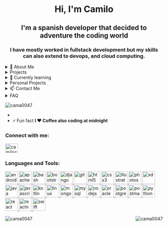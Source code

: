 <h1 align="center">Hi, I'm Camilo </h1>
<h2 align="center">I'm a spanish developer that decided to adventure the coding world </h2>
<h3 align="center">I have mostly worked in fullstack development but my skills can also extend to devops, and cloud computing.  </h3>

<details>

<summary> 🚀 About Me</summary>

### Programming languages that I used

| Rank | Languages |
|-----:|-----------|
|     1| JavaScript|
|   1.1| TypeScript|
|     2| Python    |
|     3| SQL       |

</details>

<details>
  <summary>Projects</summary>

### Current proyect

## Rental Management Solution
The rental management platform has been used by multiple equipment rental companies to manage equipment, leases, customers, orders, payments, and hardware keys that can be used to unlock, start and stop heavy duty equipment in the fields with or without Internet connections. The solution supports a super admin dashboard, an admin dashboard (for equipment owner company), and iOS/Android mobile apps for final users. The mobile app users can use their apps to unlock, start, and stop the equipment in the fields with a valid key from the backend from an ongoing lease of the corresponding equipment. Sophisticated RBAC (role-based-access-control) was designed and included in the system to support different types of roles for different equipment owners. A custom theme is supported for different equipment owner on the dashboard and mobile apps. The backend is based on Node.JS in TypeScript, and the frontend is based on React.JS in TypeScript. Mobile apps are developed using Swift & Kotlin. 
Team size: 5-10
### People on it 
- [@bu3alwa](https://www.github.com/bu3alwa)

### Past proyects
## OntarioOneCall Application for excavators and Admins

The project encompassed the creation of two applications tailored for Excavators and Administrators, aiming to optimize the excavation permit request and notification process through the utilization of Ontario OneCall services. The project was developed using TypeScript and JavaScript. Both applications were designed with a focus on robustness and scalability. The implementation of RESTful APIs facilitated seamless communication between frontend and backend systems, enabling efficient data exchange and interaction. Also, a significant contribution was the development of Application-to-Person (A2P) notifications. Leveraging the Simple Notification Service (SNS), the system was configured to send notifications to relevant individuals, such as excavators or administrators, regarding permit status updates, approvals, or any other pertinent information.
### People on it 
- [@cama0047](https://www.github.com/cama0047)

## Real State CRM
The project entailed the creation of multiple developments centered around the administration and sale of real estate. Developed in Typescript, these initiatives primarily aimed at integrating various services offered by the client into a CRM system. This CRM facilitated management of available lots, tracking prospective clients, generation of reminders or alerts, and creation of reports and statistical analyses.
### People on it 
- [@cama0047](https://www.github.com/cama0047)
- [@garn0080](https://www.github.com/garn0080)

 
</details>
<details>
  <summary>🌱 Currently learning</summary>
  Amazon Web Services - IaC

  | Item              | Description               |
  |------------------:|---------------------------|
  |Amazon Web Services| Infrestructure as Code IaC|
  |                   | Lambdas                   |
  |                   | EC2                       |
  |                   | S3                        |
  | Docker            | Docker                    |

</details>

<details>
  <summary>Personal Projects</summary>

  ## Scrap Art Music App
  Project developed for an artistic company, tasked with transforming recycled objects into musical instruments. The project embraced an architecture centered around serverless functions using Lambdas. Efficient infrastructure management was achieved using AWS cloud services, leveraging resources such as Amazon EC2 for specific Infrastructure as a Service (IaaS) cases and S3 for cloud storage. Additionally, TypeScript was applied to ensure the robustness of development, Tailwind CSS was utilized as a framework for rapid development, and the database was efficiently managed to support data integrity in the project along with Python web scrapping.
  
  ### People on it 
  - [@cama0047](https://www.github.com/cama0047)
  - [@garn0080](https://www.github.com/garn0080)
</details>

<details>
  <summary> 📫 Contact Me</summary>
  
  - 📄 Know about my experiences [https://www.linkedin.com/in/camilocv/](https://www.linkedin.com/in/camilocv/)
  - Feel free to reach me if you need help, **contact.camiloc@gmail.com**
</details>


<details>
  <summary> FAQ</summary>

  #### Where can I contact you?
  
  Feel free to reach me if you need help, **contact.camiloc@gmail.com**
  
  #### Witch is your favorite programming languaje?
  
  Hard to say ... JavaScript or Python

</details>





<p align="left"> <img src="https://komarev.com/ghpvc/?username=cama0047&label=Profile%20views&color=0e75b6&style=flat" alt="cama0047" /> </p>




- 
- ⚡ Fun fact **I ❤️ Coffee also coding at midnight**


<h3 align="left">Connect with me:</h3>
<p align="left">
<a href="https://linkedin.com/in/camilocv" target="blank"><img align="center" src="https://cdn.jsdelivr.net/npm/simple-icons@3.0.1/icons/linkedin.svg" alt="camilocv" height="30" width="40" /></a>
</p>

<h3 align="left">Languages and Tools:</h3>
<p align="left"> <a href="https://developer.android.com" target="_blank"> <img src="https://devicons.github.io/devicon/devicon.git/icons/android/android-original-wordmark.svg" alt="android" width="40" height="40"/> </a> <a href="https://cordova.apache.org/" target="_blank"> <img src="https://www.vectorlogo.zone/logos/apache_cordova/apache_cordova-icon.svg" alt="apachecordova" width="40" height="40"/> </a> <a href="https://www.gnu.org/software/bash/" target="_blank"> <img src="https://www.vectorlogo.zone/logos/gnu_bash/gnu_bash-icon.svg" alt="bash" width="40" height="40"/> </a> <a href="https://getbootstrap.com" target="_blank"> <img src="https://devicons.github.io/devicon/devicon.git/icons/bootstrap/bootstrap-plain.svg" alt="bootstrap" width="40" height="40"/> </a>  <a href="https://www.djangoproject.com/" target="_blank"> <img src="https://devicons.github.io/devicon/devicon.git/icons/django/django-original.svg" alt="django" width="40" height="40"/> </a> <a href="https://git-scm.com/" target="_blank"> <img src="https://www.vectorlogo.zone/logos/git-scm/git-scm-icon.svg" alt="git" width="40" height="40"/> </a> <a href="https://www.w3.org/html/" target="_blank"> <img src="https://devicons.github.io/devicon/devicon.git/icons/html5/html5-original-wordmark.svg" alt="html5" width="40" height="40"/> </a> <a href="https://www.w3schools.com/css/" target="_blank"> <img src="https://devicons.github.io/devicon/devicon.git/icons/css3/css3-original-wordmark.svg" alt="css3" width="40" height="40"/> </a> <a href="https://www.adobe.com/in/products/illustrator.html" target="_blank"> <img src="https://www.vectorlogo.zone/logos/adobe_illustrator/adobe_illustrator-icon.svg" alt="illustrator" width="40" height="40"/> </a> <a href="https://www.photoshop.com/en" target="_blank"> <img src="https://devicons.github.io/devicon/devicon.git/icons/photoshop/photoshop-plain.svg" alt="photoshop" width="40" height="40"/> </a> <a href="https://www.adobe.com/products/xd.html" target="_blank"> <img src="https://cdn.worldvectorlogo.com/logos/adobe-xd.svg" alt="xd" width="40" height="40"/> </a> <a href="https://www.java.com" target="_blank"> <img src="https://devicons.github.io/devicon/devicon.git/icons/java/java-original-wordmark.svg" alt="java" width="40" height="40"/> </a> <a href="https://developer.mozilla.org/en-US/docs/Web/JavaScript" target="_blank"> <img src="https://devicons.github.io/devicon/devicon.git/icons/javascript/javascript-original.svg" alt="javascript" width="40" height="40"/> </a> <a href="https://kotlinlang.org" target="_blank"> <img src="https://www.vectorlogo.zone/logos/kotlinlang/kotlinlang-icon.svg" alt="kotlin" width="40" height="40"/> </a> <a href="https://www.linux.org/" target="_blank"> <img src="https://devicons.github.io/devicon/devicon.git/icons/linux/linux-original.svg" alt="linux" width="40" height="40"/> </a> <a href="https://www.mongodb.com/" target="_blank"> <img src="https://devicons.github.io/devicon/devicon.git/icons/mongodb/mongodb-original-wordmark.svg" alt="mongodb" width="40" height="40"/> </a> <a href="https://www.mysql.com/" target="_blank"> <img src="https://devicons.github.io/devicon/devicon.git/icons/mysql/mysql-original-wordmark.svg" alt="mysql" width="40" height="40"/> </a> <a href="https://nodejs.org" target="_blank"> <img src="https://devicons.github.io/devicon/devicon.git/icons/nodejs/nodejs-original-wordmark.svg" alt="nodejs" width="40" height="40"/> </a> <a href="https://www.oracle.com/" target="_blank"> <img src="https://devicons.github.io/devicon/devicon.git/icons/oracle/oracle-original.svg" alt="oracle" width="40" height="40"/> </a>  <a href="https://www.postgresql.org" target="_blank"> <img src="https://devicons.github.io/devicon/devicon.git/icons/postgresql/postgresql-original-wordmark.svg" alt="postgresql" width="40" height="40"/> </a> <a href="https://postman.com" target="_blank"> <img src="https://www.vectorlogo.zone/logos/getpostman/getpostman-icon.svg" alt="postman" width="40" height="40"/> </a> <a href="https://www.python.org" target="_blank"> <img src="https://devicons.github.io/devicon/devicon.git/icons/python/python-original.svg" alt="python" width="40" height="40"/> </a> <a href="https://reactjs.org/" target="_blank"> <img src="https://devicons.github.io/devicon/devicon.git/icons/react/react-original-wordmark.svg" alt="react" width="40" height="40"/> </a> <a href="https://reactnative.dev/" target="_blank"> <img src="https://reactnative.dev/img/header_logo.svg" alt="reactnative" width="40" height="40"/> </a> <a href="https://developer.apple.com/swift/" target="_blank"> <img src="https://devicons.github.io/devicon/devicon.git/icons/swift/swift-original-wordmark.svg" alt="swift" width="40" height="40"/> </a>  </p>

<div>
<p><img align="left" src="https://github-readme-stats.vercel.app/api/top-langs?username=cama0047&show_icons=true&locale=en&layout=compact" alt="cama0047" /></p>

<p>&nbsp;<img align="right" src="https://github-readme-stats.vercel.app/api?username=cama0047&show_icons=true&locale=en" alt="cama0047" /></p>
</div>
